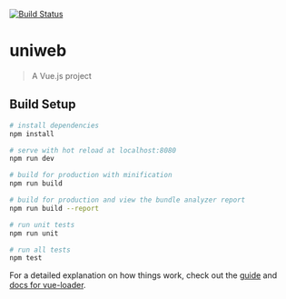 [![Build Status](https://travis-ci.org/unige-pinfo-2018/PInfo1-frontend.svg?branch=dev)](https://travis-ci.org/unige-pinfo-2018/PInfo1-frontend.svg?branch=dev)

# uniweb

> A Vue.js project

## Build Setup

``` bash
# install dependencies
npm install

# serve with hot reload at localhost:8080
npm run dev

# build for production with minification
npm run build

# build for production and view the bundle analyzer report
npm run build --report

# run unit tests
npm run unit

# run all tests
npm test
```

For a detailed explanation on how things work, check out the [guide](http://vuejs-templates.github.io/webpack/) and [docs for vue-loader](http://vuejs.github.io/vue-loader).
